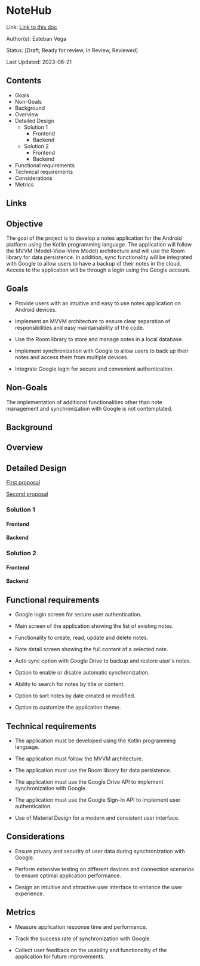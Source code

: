 # NoteHub

Link: [Link to this doc](#)

Author(s): Esteban Vega

Status: [Draft, Ready for review, In Review, Reviewed]

Last Updated: 2023-06-21

## Contents

- Goals
- Non-Goals
- Background
- Overview
- Detailed Design
  - Solution 1
    - Frontend
    - Backend
  - Solution 2
    - Frontend
    - Backend
- Functional requirements
- Technical requirements
- Considerations
- Metrics

## Links

## Objective

The goal of the project is to develop a notes application for the Android platform using the Kotlin programming language. The application will follow the MVVM (Model-View-View Model) architecture and will use the Room library for data persistence. In addition, sync functionality will be integrated with Google to allow users to have a backup of their notes in the cloud. Access to the application will be through a login using the Google account.

## Goals

- Provide users with an intuitive and easy to use notes application on Android devices.

- Implement an MVVM architecture to ensure clear separation of responsibilities and easy maintainability of the code.

- Use the Room library to store and manage notes in a local database.

- Implement synchronization with Google to allow users to back up their notes and access them from multiple devices.

- Integrate Google login for secure and convenient authentication.

## Non-Goals

The implementation of additional functionalities other than note management and synchronization with Google is not contemplated.

## Background

## Overview

## Detailed Design

[First proposal](https://www.figma.com/community/file/1090245813253623841)

[Second proposal](https://www.figma.com/community/file/1014161465589596715)

### Solution 1

#### Frontend

#### Backend

### Solution 2

#### Frontend

#### Backend

## Functional requirements

- Google login screen for secure user authentication.

- Main screen of the application showing the list of existing notes.

- Functionality to create, read, update and delete notes.

- Note detail screen showing the full content of a selected note.

- Auto sync option with Google Drive to backup and restore user's notes.

- Option to enable or disable automatic synchronization.

- Ability to search for notes by title or content.

- Option to sort notes by date created or modified.

- Option to customize the application theme.

## Technical requirements

- The application must be developed using the Kotlin programming language.

- The application must follow the MVVM architecture.

- The application must use the Room library for data persistence.

- The application must use the Google Drive API to implement synchronization with Google.

- The application must use the Google Sign-In API to implement user authentication.

- Use of Material Design for a modern and consistent user interface.

## Considerations

- Ensure privacy and security of user data during synchronization with Google.

- Perform extensive testing on different devices and connection scenarios to ensure optimal application performance.

- Design an intuitive and attractive user interface to enhance the user experience.

## Metrics

- Measure application response time and performance.

- Track the success rate of synchronization with Google.

- Collect user feedback on the usability and functionality of the application for future improvements.
